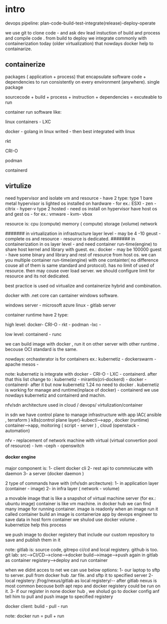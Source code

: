 # intro

devops pipeline:
plan-code-build-test-integrate(release)-deploy-operate


we use git to clone code - and ask dev lead instuction of build and process and compile code . from build to deploy we integrate commonly with containerization today (older virtualization) that nowdays docker help to containarize.

## containerize
packages ( application + process) that encapsulate software code + dependencies to run consistently on every environment (anywhere). single package

sourcecode + build + process + instruction + dependencies = excuteable to run


container run software like: 

linux containers - LXC

docker -  golang in linux writed - then best integrated with linux

rkt

CRI-O

podman

containerd


## virtulize

need hypervisor and isolate vm and resource - have 2 type:
type 1 bare metal hypervisor is lighted os installed on hardware - for ex.:  ESXI - zen -citrix -  hyper-v
type 2 hosted - need os install on hypervisor have host os and gest os - for ex.: vmware - kvm- vbox


resource is:
cpu (compute)
memory ( compute)
storage (volume)
network 

####### in virtualization in infrastructure layer level - may be  4 -10 geust - complete os and resource - resource is dedicated.
####### in containerization in os layer level - and need container run-time(engine) to share host kernel and library with guest. ex.: docker - may be 100000 guest - have some binary and library and rest of resource from host os. we can you multiple container run-time(engine) with one containter( no difference couse all of them is same standard and protocol).  has no limit of used of resource. then may couse over load server. we should configure limit for resource and its not dedicated.

best practice is used od virtualize and containerize hybrid and combination.


docker with .net core can cantainer windows software.

windows server - microsoft azure
linux - gitlab server


container runtime have 2 type:

high level:
docker- CRI-O  - rkt - podman -lxc -

low level:
containerd - runc

we can build image with docker , run it on other server with other runtime . becouse OCI standard is the same.

nowdays: orchasterator is for containers ex.: kubernetiz - dockerswarm - apache mesos -



note:
kubernetiz is integrate with docker - CRI-O - LXC - containerd.  after that
this list change to :
kubernetiz - mirantis(cri-dockerd) - docker - containerd- after it
but now kubernetiz 1.24 no need to docker . kubernetiz is working for manage and runtime(inplace of docker) - containerd
we use nowdays kubernetiz and containerd and machin.


nfv/sdn architecture used in cloud / devops/ virtulization/container


in sdn we have control plane to manage infrastructure with app 
IAC( ansible , terraform ) 
k8s(control plane layer)-kubectl-->app , 
docker (runtime) container-->app, 
moitoring ( script - server ) , 
cloud (openstack - automation)


nfv - replacement of network machine with virtual (virtual convertion pool of resource) - lvm -ceph - openswitch

#### docker engine

major component is:
1- client docker cli
2- rest api to commniucate with daemon
3- a server (docker daemon ) 

2 type of commands have with (nfv/sdn arcitecture):
1- in application layer (container - image)
2- in infra layer ( network - volume)



a movable image that is like a snapshot of virtual machine server (for ex.: ubuntu image)
container is like vm machine.
in docker hub we can find many image for running container. image is readonly
when an image run it called container
build an image is containerize app by devops engineer
to save data in host form container we shulod use docker volume . kubernetize help this process

we push image to docker registery that include our custom repository to save and publish them in it


note: gitlab is: source code, gitrepo ci/cd and local registery. github is too.
git lab:
src-->CI/CD-->clone-->docker build-->image-->push again in gitlab as container registery-->deploy and run container


when we didnt acces to net we can use below options:
1- our laptop to sftp to server. pull from docker hub .tar file. and sftp it to specified server
2- local registery: jfrog/nexus/gitlab as local registery/-- after gitlab nexus is most common becouse both apt repo and docker registery could be run on it.
3- if our register in none docker hub , we sholud go to docker config anf tell him  to pull and push image to specified registery

docker client: bulid - pull - run

note:
docker run = pull + run










